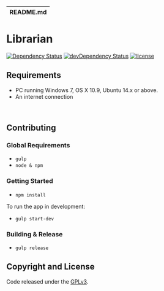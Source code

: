 | README.md |
|:---|

# Librarian
[![Dependency Status](https://david-dm.org/luigiplr/librarian-dev.svg)](https://david-dm.org/luigiplr/librarian-dev) [![devDependency Status](https://david-dm.org/luigiplr/librarian-dev/dev-status.svg)](https://david-dm.org/luigiplr/librarian-dev#info=devDependencies) [![license](https://img.shields.io/badge/license-GPLv3-brightgreen.svg)](LICENSE)

## Requirements
- PC running Windows 7, OS X 10.9, Ubuntu 14.x or above.
- An internet connection

<br>

## Contributing
### Global Requirements
- `gulp`
- `node & npm`

### Getting Started
- `npm install`

To run the app in development:
- `gulp start-dev`

### Building & Release
- `gulp release`

## Copyright and License
Code released under the [GPLv3](LICENSE).

